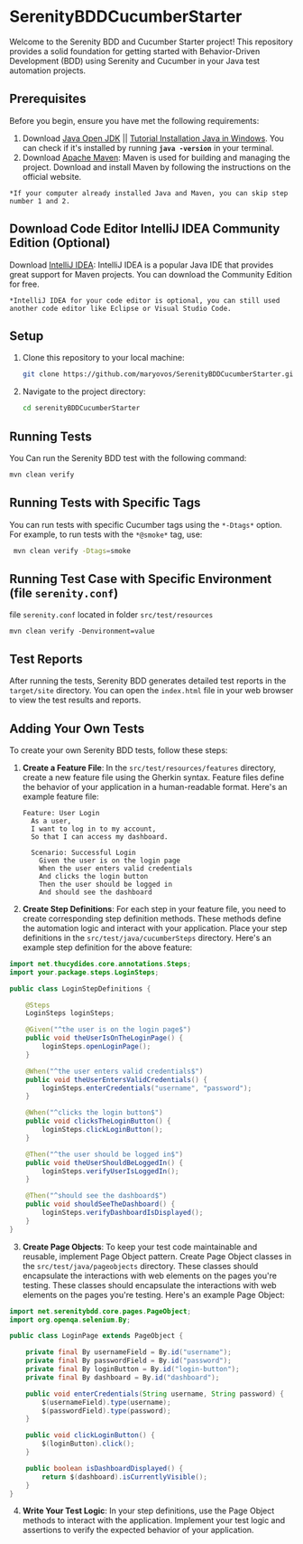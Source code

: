 # SerenityBDDCucumberStarter
Welcome to the Serenity BDD and Cucumber Starter project! This repository provides a solid foundation for getting started with Behavior-Driven Development (BDD) using Serenity and Cucumber in your Java test automation projects.

## Prerequisites
Before you begin, ensure you have met the following requirements:
1. Download [Java Open JDK](https://www.oracle.com/java/technologies/downloads/) ||
   [Tutorial Installation Java in Windows](https://www.kodingindonesia.com/cara-install-jdk/).
  You can check if it's installed by running **`java -version`** in your terminal.
2. Download [Apache Maven](https://maven.apache.org/download.cgi): Maven is used for building and managing the project. Download and install Maven by following the instructions on the official website.
   
`*If your computer already installed Java and Maven, you can skip step number 1 and 2.`

## Download Code Editor IntelliJ IDEA Community Edition (Optional)
Download [IntelliJ IDEA](https://www.jetbrains.com/idea/download/): IntelliJ IDEA is a popular Java IDE that provides great support for Maven projects. You can download the Community Edition for free.

`*IntelliJ IDEA for your code editor is optional, you can still used another code editor like Eclipse or Visual Studio Code.`

## Setup

1. Clone this repository to your local machine:

   ```bash
   git clone https://github.com/maryovos/SerenityBDDCucumberStarter.git

2. Navigate to the project directory:

    ```bash
   cd serenityBDDCucumberStarter

## Running Tests
You Can run the Serenity BDD test with the following command:

   ```bash
   mvn clean verify 
  ```
## Running Tests with Specific Tags
You can run tests with specific Cucumber tags using the `*-Dtags*` option. For example, to run tests with the `*@smoke*` tag, use:

 ```bash
  mvn clean verify -Dtags=smoke
```

## Running Test Case with Specific Environment (file `serenity.conf`)

file `serenity.conf` located in folder `src/test/resources`

```
mvn clean verify -Denvironment=value
```

## Test Reports
After running the tests, Serenity BDD generates detailed test reports in the `target/site` directory. You can open the `index.html` file in your web browser to view the test results and reports.

## Adding Your Own Tests
To create your own Serenity BDD tests, follow these steps:
1. **Create a Feature File**: In the `src/test/resources/features` directory, create a new feature file using the Gherkin syntax. Feature files define the behavior of your application in a human-readable format. Here's an example feature file:

   ```gherkin
   Feature: User Login
     As a user,
     I want to log in to my account,
     So that I can access my dashboard.

     Scenario: Successful Login
       Given the user is on the login page
       When the user enters valid credentials
       And clicks the login button
       Then the user should be logged in
       And should see the dashboard

2. **Create Step Definitions**: For each step in your feature file, you need to create corresponding step definition methods. These methods define the automation logic and interact with your application. Place your step definitions in the `src/test/java/cucumberSteps` directory. Here's an example step definition for the above feature:

```java
import net.thucydides.core.annotations.Steps;
import your.package.steps.LoginSteps;

public class LoginStepDefinitions {

    @Steps
    LoginSteps loginSteps;

    @Given("^the user is on the login page$")
    public void theUserIsOnTheLoginPage() {
        loginSteps.openLoginPage();
    }

    @When("^the user enters valid credentials$")
    public void theUserEntersValidCredentials() {
        loginSteps.enterCredentials("username", "password");
    }

    @When("^clicks the login button$")
    public void clicksTheLoginButton() {
        loginSteps.clickLoginButton();
    }

    @Then("^the user should be logged in$")
    public void theUserShouldBeLoggedIn() {
        loginSteps.verifyUserIsLoggedIn();
    }

    @Then("^should see the dashboard$")
    public void shouldSeeTheDashboard() {
        loginSteps.verifyDashboardIsDisplayed();
    }
}
```

3. **Create Page Objects**: To keep your test code maintainable and reusable, implement Page Object pattern. Create Page Object classes in the `src/test/java/pageobjects` directory. These classes should encapsulate the interactions with web elements on the pages you're testing. These classes should encapsulate the interactions with web elements on the pages you're testing. Here's an example Page Object:

```java
import net.serenitybdd.core.pages.PageObject;
import org.openqa.selenium.By;

public class LoginPage extends PageObject {

    private final By usernameField = By.id("username");
    private final By passwordField = By.id("password");
    private final By loginButton = By.id("login-button");
    private final By dashboard = By.id("dashboard");

    public void enterCredentials(String username, String password) {
        $(usernameField).type(username);
        $(passwordField).type(password);
    }

    public void clickLoginButton() {
        $(loginButton).click();
    }

    public boolean isDashboardDisplayed() {
        return $(dashboard).isCurrentlyVisible();
    }
}
```

4. **Write Your Test Logic**: In your step definitions, use the Page Object methods to interact with the application. Implement your test logic and assertions to verify the expected behavior of your application.
